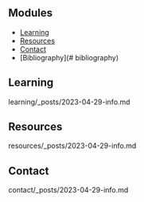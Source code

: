 ## Modules
- [Learning](#learning)
- [Resources](#resources)
- [Contact](#contact)
- [Bibliography](# bibliography)

## Learning
learning/_posts/2023-04-29-info.md

## Resources
resources/_posts/2023-04-29-info.md

## Contact
contact/_posts/2023-04-29-info.md
